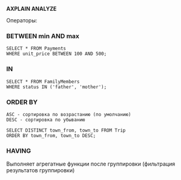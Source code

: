**AXPLAIN ANALYZE**

Операторы:

### BETWEEN min AND max
```
SELECT * FROM Payments
WHERE unit_price BETWEEN 100 AND 500;
```

### IN
```
SELECT * FROM FamilyMembers
WHERE status IN ('father', 'mother');
```

### ORDER BY
	ASC - сортировка по возрастанию (по умолчанию)
	DESC - сортировка по убыванию
```
SELECT DISTINCT town_from, town_to FROM Trip
ORDER BY town_from, town_to DESC;
```

### HAVING
Выполняет агрегатные функции после группировки (фильтрация результатов группировки)


